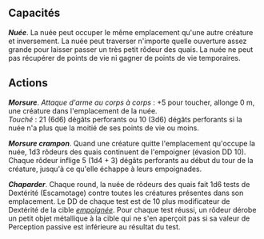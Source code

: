 ## Capacités
_**Nuée**_. La nuée peut occuper le même emplacement qu'une autre créature et inversement. La nuée peut traverser n'importe quelle ouverture assez grande pour laisser passer un très petit rôdeur des quais. La nuée ne peut pas récupérer de points de vie ni gagner de points de vie temporaires.

## Actions
_**Morsure**_. _Attaque d'arme au corps à corps_ : +5 pour toucher, allonge 0 m, une créature dans l'emplacement de la nuée.  
_Touché_ : 21 (6d6) dégâts perforants ou 10 (3d6) dégâts perforants si la nuée n'a plus que la moitié de ses points de vie ou moins.

_**Morsure crampon**_. Quand une créature quitte l'emplacement qu'occupe la nuée, 1d3 rôdeurs des quais continuent de l'empoigner (évasion DD 10). Chaque rôdeur inflige 5 (1d4 + 3) dégâts perforants au début du tour de la créature, jusqu'à ce qu'elle échappe à leurs empoignades.

_**Chaparder**_. Chaque round, la nuée de rôdeurs des quais fait 1d6 tests de Dextérité (Escamotage) contre toutes les créatures présentes dans son emplacement. Le DD de chaque test est de 10 plus modificateur de Dextérité de la cible [_empoignée_](/gerer-la-sante-du-personnage/#empoigne). Pour chaque test réussi, un rôdeur dérobe un petit objet métallique à la cible qui ne s'en aperçoit pas si sa valeur de Perception passive est inférieure au résultat du test.
